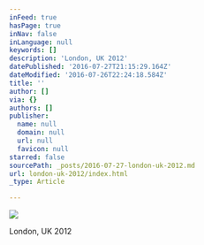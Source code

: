 ```yaml
---
inFeed: true
hasPage: true
inNav: false
inLanguage: null
keywords: []
description: 'London, UK 2012'
datePublished: '2016-07-27T21:15:29.164Z'
dateModified: '2016-07-26T22:24:18.584Z'
title: ''
author: []
via: {}
authors: []
publisher:
  name: null
  domain: null
  url: null
  favicon: null
starred: false
sourcePath: _posts/2016-07-27-london-uk-2012.md
url: london-uk-2012/index.html
_type: Article

---
```

![](https://the-grid-user-content.s3-us-west-2.amazonaws.com/24e23eb8-0875-484e-aa93-93b5b82a4319.jpg)

London, UK 2012